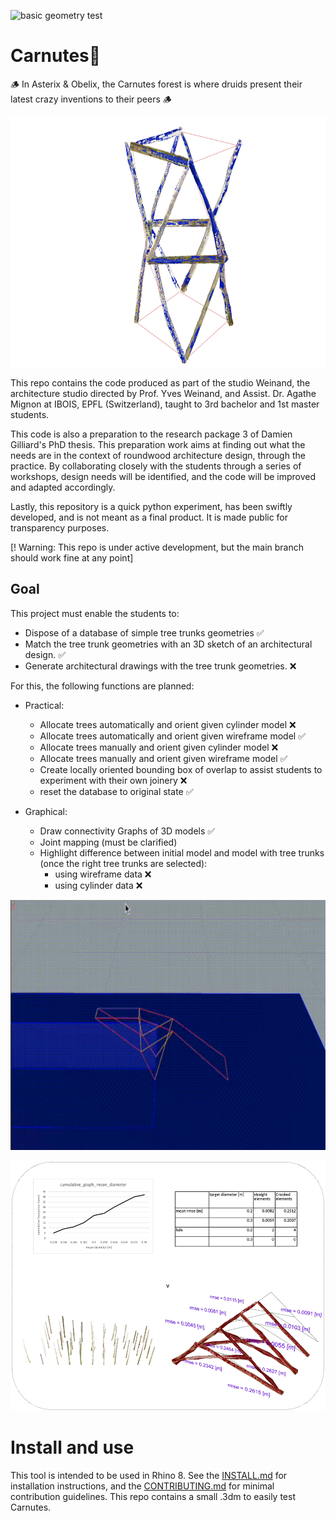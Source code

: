 ![basic geometry test](https://github.com/ibois-epfl/Carnutes/actions/workflows/test_geo_basics.yml/badge.svg)



# Carnutes🌳

🪵 In Asterix & Obelix, the Carnutes forest is where druids present their latest crazy inventions to their peers 🪵

<p align="center"> <img src="./assets/images/06_09_2024_Carnutes_illustration.png" height="400" />

This repo contains the code produced as part of the studio Weinand, the architecture studio directed by Prof. Yves Weinand, and Assist. Dr. Agathe Mignon at IBOIS, EPFL (Switzerland), taught to 3rd bachelor and 1st master students.

This code is also a preparation to the research package 3 of Damien Gilliard's PhD thesis. This preparation work aims at finding out what the needs are in the context of roundwood architecture design, through the practice. By collaborating closely with the students through  a series of workshops, design needs will be identified, and the code will be improved and adapted accordingly.

Lastly, this repository is a quick python experiment, has been swiftly developed, and is not meant as a final product. It is made public for transparency purposes.

[! Warning:  This repo is under active development, but the main branch should work fine at any point]

## Goal

 This project must enable the students to:
- Dispose of a database of simple tree trunks geometries ✅
- Match the tree trunk geometries with an 3D sketch of an architectural design. ✅
- Generate architectural drawings with the tree trunk geometries. ❌

For this, the following functions are planned:

- Practical:
    - Allocate trees automatically and orient given cylinder model ❌
    - Allocate trees automatically and orient given wireframe model ✅
    - Allocate trees manually and orient given cylinder model ❌
    - Allocate trees manually and orient given wireframe model ✅
    - Create locally oriented bounding box of overlap to assist students to experiment with their own joinery ❌
    - reset the database to original state ✅

- Graphical:
    - Draw connectivity Graphs of 3D models ✅
    - Joint mapping (must be clarified)
    - Highlight difference between initial model and model with tree trunks (once the right tree trunks are selected):
        - using wireframe data ❌
        - using cylinder data ❌

<p align="center">
    <img src="./assets/images/07_09_2024_demo_Carnutes.gif" height="400" />

<p align="center">
    <img src="./assets/images/05_09_2024_Carnutes_eval.png" height="400" >

# Install and use
This tool is intended to be used in Rhino 8.
See the [INSTALL.md](./INSTALL.md) for installation instructions, and the [CONTRIBUTING.md](./CONTRIBUTING.md) for minimal contribution guidelines. This repo contains a small .3dm to easily test Carnutes.
